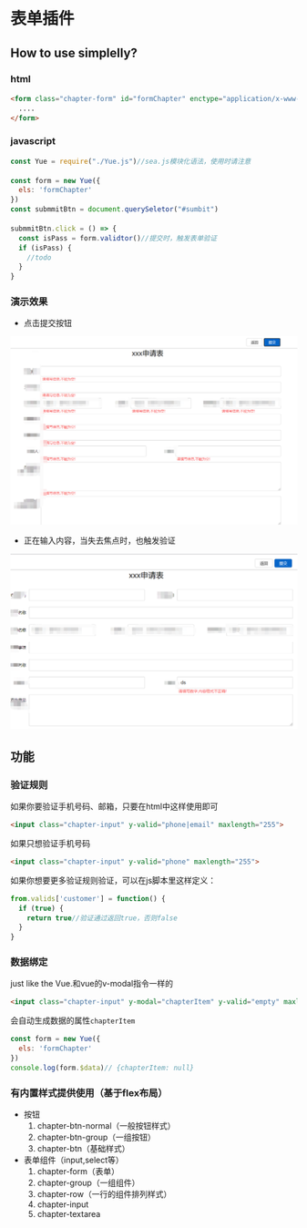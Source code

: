 # 表单插件

## How to use simplelly?

### html
```html
<form class="chapter-form" id="formChapter" enctype="application/x-www-form-urlencoded">
  ....
</form>
```

### javascript
```js
const Yue = require("./Yue.js")//sea.js模块化语法，使用时请注意

const form = new Yue({
  els: 'formChapter'
})
const submmitBtn = document.querySeletor("#sumbit")

submmitBtn.click = () => {
  const isPass = form.validtor()//提交时，触发表单验证
  if (isPass) {
    //todo
  }
}
```

### 演示效果

- 点击提交按钮

![验证2](/验证2.jpg)

- 正在输入内容，当失去焦点时，也触发验证

![验证1](/验证1.jpg)

## 功能

### 验证规则
如果你要验证手机号码、邮箱，只要在html中这样使用即可
```html
<input class="chapter-input" y-valid="phone|email" maxlength="255">
```
如果只想验证手机号码
```html
<input class="chapter-input" y-valid="phone" maxlength="255">
```
如果你想要更多验证规则验证，可以在js脚本里这样定义：
```js
from.valids['customer'] = function() {
  if (true) {
    return true//验证通过返回true，否则false
  }
}
```

### 数据绑定
just like the Vue.和vue的v-modal指令一样的
```html
<input class="chapter-input" y-modal="chapterItem" y-valid="empty" maxlength="255">
```
会自动生成数据的属性`chapterItem`
```js
const form = new Yue({
  els: 'formChapter'
})
console.log(form.$data)// {chapterItem: null}
```
### 有内置样式提供使用（基于flex布局）
- 按钮
  1. chapter-btn-normal（一般按钮样式）
  2. chapter-btn-group（一组按钮）
  3. chapter-btn（基础样式）
- 表单组件（input,select等）
  1. chapter-form（表单）
  2. chapter-group（一组组件）
  3. chapter-row（一行的组件排列样式）
  4. chapter-input
  5. chapter-textarea 

